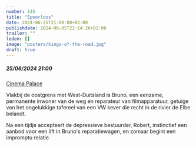 ```yaml
---
number: 145
title: "Spoorloos"
date: 2024-06-25T21:00:00+02:00
publishdate: 2024-06-05T22:14:26+02:00
trailer: ""
leden: []
image: "posters/kings-of-the-road.jpg"
draft: true
---
```


##### 25/06/2024 21:00

[Cinema Palace](https://cinema-palace.be/nl/film/briff-kings-road-im-lauf-der-zeit)

Vlakbij de oostgrens met West-Duitsland is Bruno, een eenzame, permanente inwoner
van de weg en reparateur van filmapparatuur, getuige van het ongelukkige tafereel
van een VW kever die recht in de rivier de Elbe belandt.
<!--more-->
Na een tijdje accepteert de depressieve bestuurder, Robert, instinctief een
aanbod voor een lift in Bruno's reparatiewagen, en zomaar begint een impromptu relatie.
